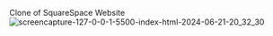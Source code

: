 Clone of SquareSpace Website
![screencapture-127-0-0-1-5500-index-html-2024-06-21-20_32_30](https://github.com/ib-inu/SquareSpace-Clone/assets/162890704/4a574af0-ef9e-4b79-8c3f-95bbc7be6c3b)
